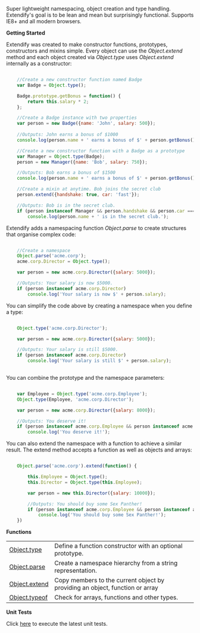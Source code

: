 Super lightweight namespacing, object creation and type handling. Extendify's goal is to be lean and mean but surprisingly functional. Supports IE8+ and all modern browsers.

**Getting Started**

Extendify was created to make constructor functions, prototypes, constructors and mixins simple. Every object can use the _Object.extend_ method and each object created via _Object.type_ uses _Object.extend_ internally as a constructor:

```javascript

	//Create a new constructor function named Badge
	var Badge = Object.type();

	Badge.prototype.getBonus = function() {
		return this.salary * 2;
	};

	//Create a Badge instance with two properties
	var person = new Badge({name: 'John', salary: 500});
	
	//Outputs: John earns a bonus of $1000
	console.log(person.name + ' earns a bonus of $' + person.getBonus());

	//Create a new constructor function with a Badge as a prototype
	var Manager = Object.type(Badge);
	person = new Manager({name: 'Bob', salary: 750});

	//Outputs: Bob earns a bonus of $1500
	console.log(person.name + ' earns a bonus of $' + person.getBonus());

	//Create a mixin at anytime. Bob joins the secret club
	person.extend({handshake: true, car: 'fast'});

	//Outputs: Bob is in the secret club.
	if (person instanceof Manager && person.handshake && person.car === 'fast')
		console.log(person.name + ' is in the secret club.');

```

Extendify adds a namespacing function _Object.parse_ to create structures that organise complex code:

```javascript

	//Create a namespace
	Object.parse('acme.corp');
	acme.corp.Director = Object.type();

	var person = new acme.corp.Director({salary: 5000});

	//Outputs: Your salary is now $5000.
	if (person instanceof acme.corp.Director) 
		console.log('Your salary is now $' + person.salary);

```

You can simplify the code above by creating a namespace when you define a type:

```javascript

	Object.type('acme.corp.Director');

	var person = new acme.corp.Director({salary: 5000});

	//Outputs: Your salary is still $5000.
	if (person instanceof acme.corp.Director)
		console.log('Your salary is still $' + person.salary);
	
```

You can combine the prototype and the namespace parameters:

```javascript

	var Employee = Object.type('acme.corp.Employee');
	Object.type(Employee, 'acme.corp.Director');

	var person = new acme.corp.Director({salary: 8000});

	//Outputs: You deserve it!
	if (person instanceof acme.corp.Employee && person instanceof acme.corp.Director) 
		console.log('You deserve it!');

```

You can also extend the namespace with a function to achieve a similar result. 
The extend method accepts a function as well as objects and arrays:

```javascript

	Object.parse('acme.corp').extend(function() {

		this.Employee = Object.type();
		this.Director = Object.type(this.Employee);

		var person = new this.Director({salary: 10000});

		//Outputs: You should buy some Sex Panther!
		if (person instanceof acme.corp.Employee && person instanceof acme.corp.Director) 
			console.log('You should buy some Sex Panther!');
	})

```

**Functions**

<table>
<tbody>

<tr><td><a href="../../wiki/Object.type/">Object.type</a></td><td>Define a function constructor with an optional prototype.</td></tr>
<tr><td><a href="../../wiki/Object.parse/">Object.parse</a></td><td>Create a namespace hierarchy from a string representation.</td></tr>
<tr><td><a href="../../wiki/Object.extend/">Object.extend</a></td><td>Copy members to the current object by providing an object, function or array</td></tr>
<tr><td><a href="../../wiki/Object.typeof/">Object.typeof</a></td><td>Check for arrays, functions and other types.</td></tr>
</tbody>
</table>


**Unit Tests**

Click <a href="http://jameswestgate.github.io/extendify/test/" target="_blank">here</a> to execute the latest unit tests.
